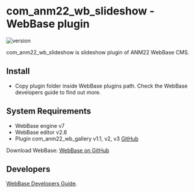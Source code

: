 # com_anm22_wb_slideshow - WebBase plugin
![version](https://img.shields.io/badge/version-1.2-blue)

com_anm22_wb_slideshow is slideshow plugin of ANM22 WebBase CMS.

## Install
*	Copy plugin folder inside WebBase plugins path. Check the WebBase developers guide to find out more.

## System Requirements
*	WebBase engine v7
*	WebBase editor v2.6
*	Plugin com_anm22_wb_gallery v1.1, v2, v3 [GitHub](https://github.com/ANM22/com_anm22_wb_gallery)

Download WebBase: [WebBase on GitHub](https://github.com/ANM22/WebBase)

## Developers
[WebBase Developers Guide](https://www.anm22.it/it/webbase-developers/).